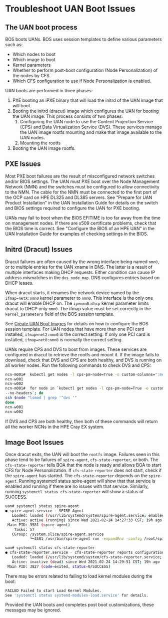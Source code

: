 
# Troubleshoot UAN Boot Issues

## The UAN boot process

BOS boots UANs. BOS uses session templates to define various parameters such as:

- Which nodes to boot
- Which image to boot
- Kernel parameters
- Whether to perform post-boot configuration \(Node Personalization\) of the nodes by CFS.
- Which CFS configuration to use if Node Personalization is enabled.

UAN boots are performed in three phases:

1. PXE booting an iPXE binary that will load the initrd of the UAN image that will boot.
2. Booting the initrd \(dracut\) image which configures the UAN for booting the UAN image. This process consists of two phases.
    1. Configuring the UAN node to use the Content Projection Service \(CPS\) and Data Virtualization Service \(DVS\). These services manage the UAN image rootfs mounting and make that image available to the UAN nodes.
    2. Mounting the rootfs
3. Booting the UAN image rootfs.

## PXE Issues

Most PXE boot failures are the result of misconfigured network switches and/or BIOS settings. The UAN must PXE boot over the Node Management Network \(NMN\) and the switches must be configured to allow connectivity to the NMN. The cable for the NMN must be connected to the first port of the OCP card on HPE DL325 and DL385 servers. See "Prepare for UAN Product Installation" in the UAN Installation Guide for details on the switch and BIOS settings required to configure the UAN for PXE booting.

UANs may fail to boot when the BIOS EFITIME is too far away from the time on management nodes. If there are x509 certificate problems, check that the BIOS time is correct. See "Configure the BIOS of an HPE UAN" in the UAN Installation Guide for examples of checking settings in the BIOS.

## Initrd \(Dracut\) Issues

Dracut failures are often caused by the wrong interface being named `nmn0`, or to multiple entries for the UAN xname in DNS. The latter is a result of multiple interfaces making DHCP requests. Either condition can cause IP address mismatches in the `dvs_node_map`. DNS configures entries based on DHCP leases.

When dracut starts, it renames the network device named by the `ifmap=netX:nmn0` kernel parameter to `nmn0`. This interface is the only one dracut will enable DHCP on. The `ip=nmn0:dhcp` kernel parameter limits dracut to DHCP only `nmn0`. The ifmap value must be set correctly in the `kernel_parameters` field of the BOS session template.

See [Create UAN Boot Images](../operations/Create_UAN_Boot_Images.md) for details on how to configure the BOS session template. For UAN nodes that have more than one PCI card installed, `ifmap=net2:nmn0` is the correct setting. If only one PCI card is installed, `ifmap=net0:nmn0` is normally the correct setting.

UANs require CPS and DVS to boot from images. These services are configured in dracut to retrieve the rootfs and mount it. If the image fails to download, check that DVS and CPS are both healthy, and DVS is running on all worker nodes. Run the following commands to check DVS and CPS:

```bash
ncn-m001#  kubectl get nodes -l cps-pm-node=True -o custom-columns=":metadata.name" --no-headers
ncn-w001
ncn-w002
ncn-m001#  for node in `kubectl get nodes -l cps-pm-node=True -o custom-columns=":metadata.name" \
--no-headers`; do
ssh $node "lsmod | grep '^dvs '"
done
ncn-w001
ncn-w002
```

If DVS and CPS are both healthy, then both of these commands will return all the worker NCNs in the HPE Cray EX system.

## Image Boot Issues

Once dracut exits, the UAN will boot the `rootfs` image. Failures seen in this phase tend to be failures of `spire-agent`, `cfs-state-reporter`, or both. The `cfs-state-reporter` tells BOA that the node is ready and allows BOA to start CFS for Node Personalization. If `cfs-state-reporter` does not start, check if the `spire-agent` has started. The `cfs-state-reporter` depends on the `spire-agent`. Running systemctl status spire-agent will show that that service is enabled and running if there are no issues with that service. Similarly, running `systemctl status cfs-state-reporter` will show a status of SUCCESS.

```bash
uan# systemctl status spire-agent
● spire-agent.service - SPIRE Agent
   Loaded: loaded (/usr/lib/systemd/system/spire-agent.service; enabled; vendor preset: enabled)
   Active: active (running) since Wed 2021-02-24 14:27:33 CST; 19h ago
 Main PID: 3581 (spire-agent)
    Tasks: 57
   CGroup: /system.slice/spire-agent.service
           └─3581 /usr/bin/spire-agent run -expandEnv -config /root/spire/conf/spire-agent.conf

uan# systemctl status cfs-state-reporter
● cfs-state-reporter.service - cfs-state-reporter reports configuration level of the system
   Loaded: loaded (/usr/lib/systemd/system/cfs-state-reporter.service; enabled; vendor preset: enabled)
   Active: inactive (dead) since Wed 2021-02-24 14:29:51 CST; 19h ago
 Main PID: 3827 (code=exited, status=0/SUCCESS)
```

There may be errors related to failing to load kernel modules during the boot:

```bash
FAILED Failed to start Load Kernel Modules.
See 'systemctl status systemd-modules-load.service' for details.
```

Provided the UAN boots and completes post boot customizations, these messages may be ignored.
